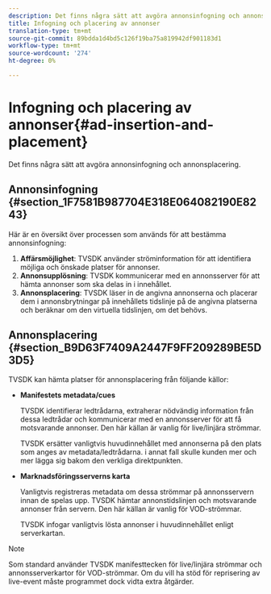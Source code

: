 ```yaml
---
description: Det finns några sätt att avgöra annonsinfogning och annonsplacering.
title: Infogning och placering av annonser
translation-type: tm+mt
source-git-commit: 89bdda1d4bd5c126f19ba75a819942df901183d1
workflow-type: tm+mt
source-wordcount: '274'
ht-degree: 0%

---
```



# Infogning och placering av annonser{#ad-insertion-and-placement}

Det finns några sätt att avgöra annonsinfogning och annonsplacering.

## Annonsinfogning {#section_1F7581B987704E318E064082190E8243}

Här är en översikt över processen som används för att bestämma annonsinfogning:

1. **Affärsmöjlighet**: TVSDK använder ströminformation för att identifiera möjliga och önskade platser för annonser.
1. **Annonsupplösning**: TVSDK kommunicerar med en annonsserver för att hämta annonser som ska delas in i innehållet.
1. **Annonsplacering**: TVSDK läser in de angivna annonserna och placerar dem i annonsbrytningar på innehållets tidslinje på de angivna platserna och beräknar om den virtuella tidslinjen, om det behövs.

## Annonsplacering {#section_B9D63F7409A2447F9FF209289BE5D3D5}

TVSDK kan hämta platser för annonsplacering från följande källor:

* **Manifestets metadata/cues**

   TVSDK identifierar ledtrådarna, extraherar nödvändig information från dessa ledtrådar och kommunicerar med en annonsserver för att få motsvarande annonser. Den här källan är vanlig för live/linjära strömmar.

   TVSDK ersätter vanligtvis huvudinnehållet med annonserna på den plats som anges av metadata/ledtrådarna. i annat fall skulle kunden mer och mer lägga sig bakom den verkliga direktpunkten.

* **Marknadsföringsserverns karta**

   Vanligtvis registreras metadata om dessa strömmar på annonsservern innan de spelas upp. TVSDK hämtar annonstidslinjen och motsvarande annonser från servern. Den här källan är vanlig för VOD-strömmar.

   TVSDK infogar vanligtvis lösta annonser i huvudinnehållet enligt serverkartan.

>[!NOTE]
>
>Som standard använder TVSDK manifesttecken för live/linjära strömmar och annonsserverkartor för VOD-strömmar. Om du vill ha stöd för reprisering av live-event måste programmet dock vidta extra åtgärder.

